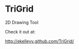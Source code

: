 TriGrid
=======

2D Drawing Tool

Check it out at:

<a href="http://ekelleyv.github.com/TriGrid/">http://ekelleyv.github.com/TriGrid/</a>
